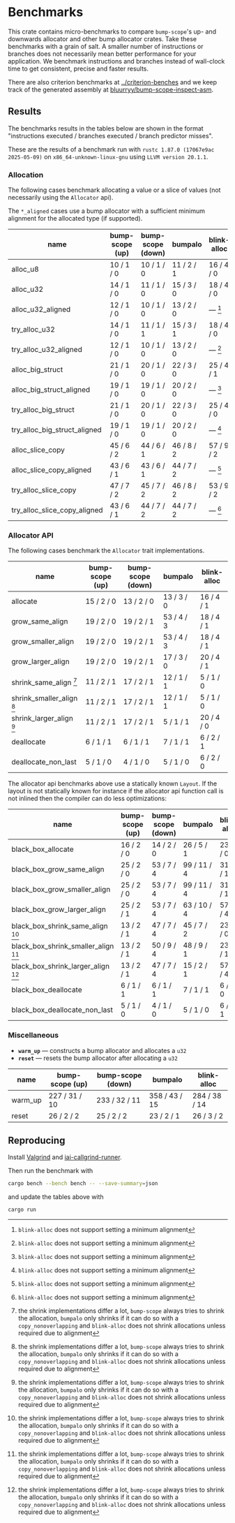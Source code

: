 # Benchmarks

This crate contains micro-benchmarks to compare `bump-scope`'s up- and downwards allocator and other bump allocator crates. Take these benchmarks with a grain of salt. A smaller number of instructions or branches does not necessarily mean better performance for your application. We benchmark instructions and branches instead of wall-clock time to get consistent, precise and faster results.

There are also criterion benchmarks at [../criterion-benches](../criterion-benches) and we keep track of the generated assembly at [bluurryy/bump-scope-inspect-asm](https://github.com/bluurryy/bump-scope-inspect-asm).

## Results

The benchmarks results in the tables below are shown in the format "instructions executed / branches executed / branch predictor misses".

These are the results of a benchmark run with <!-- version start -->`rustc 1.87.0 (17067e9ac 2025-05-09)` on `x86_64-unknown-linux-gnu` using `LLVM version 20.1.1`<!-- version end -->.

### Allocation

The following cases benchmark allocating a value or a slice of values (not necessarily using the `Allocator` api).

The `*_aligned` cases use a bump allocator with a sufficient minimum alignment for the allocated type (if supported).

<!-- alloc table start -->

| name                         | bump-scope (up) | bump-scope (down) | bumpalo    | blink-alloc |
|------------------------------|-----------------|-------------------|------------|-------------|
| alloc_u8                     | 10 / 1 / 0      | 10 / 1 / 0        | 11 / 2 / 1 | 16 / 4 / 0  |
| alloc_u32                    | 14 / 1 / 0      | 11 / 1 / 0        | 15 / 3 / 0 | 18 / 4 / 0  |
| alloc_u32_aligned            | 12 / 1 / 0      | 10 / 1 / 0        | 13 / 2 / 0 | — [^1]      |
| try_alloc_u32                | 14 / 1 / 0      | 11 / 1 / 1        | 15 / 3 / 1 | 18 / 4 / 0  |
| try_alloc_u32_aligned        | 12 / 1 / 0      | 10 / 1 / 0        | 13 / 2 / 0 | — [^1]      |
| alloc_big_struct             | 21 / 1 / 0      | 20 / 1 / 0        | 22 / 3 / 0 | 25 / 4 / 1  |
| alloc_big_struct_aligned     | 19 / 1 / 0      | 19 / 1 / 0        | 20 / 2 / 0 | — [^1]      |
| try_alloc_big_struct         | 21 / 1 / 0      | 20 / 1 / 0        | 22 / 3 / 0 | 25 / 4 / 0  |
| try_alloc_big_struct_aligned | 19 / 1 / 0      | 19 / 1 / 0        | 20 / 2 / 0 | — [^1]      |
| alloc_slice_copy             | 45 / 6 / 2      | 44 / 6 / 1        | 46 / 8 / 2 | 57 / 9 / 2  |
| alloc_slice_copy_aligned     | 43 / 6 / 1      | 43 / 6 / 1        | 44 / 7 / 2 | — [^1]      |
| try_alloc_slice_copy         | 47 / 7 / 2      | 45 / 7 / 2        | 46 / 8 / 2 | 53 / 9 / 2  |
| try_alloc_slice_copy_aligned | 43 / 6 / 1      | 44 / 7 / 2        | 44 / 7 / 2 | — [^1]      |

<!-- alloc table end -->

### Allocator API

The following cases benchmark the `Allocator` trait implementations. 

<!-- allocator_api table start -->

| name                      | bump-scope (up) | bump-scope (down) | bumpalo    | blink-alloc |
|---------------------------|-----------------|-------------------|------------|-------------|
| allocate                  | 15 / 2 / 0      | 13 / 2 / 0        | 13 / 3 / 0 | 16 / 4 / 1  |
| grow_same_align           | 19 / 2 / 0      | 19 / 2 / 1        | 53 / 4 / 3 | 18 / 4 / 1  |
| grow_smaller_align        | 19 / 2 / 0      | 19 / 2 / 1        | 53 / 4 / 3 | 18 / 4 / 1  |
| grow_larger_align         | 19 / 2 / 0      | 19 / 2 / 1        | 17 / 3 / 0 | 20 / 4 / 1  |
| shrink_same_align [^2]    | 11 / 2 / 1      | 17 / 2 / 1        | 12 / 1 / 1 | 5 / 1 / 0   |
| shrink_smaller_align [^2] | 11 / 2 / 1      | 17 / 2 / 1        | 12 / 1 / 1 | 5 / 1 / 0   |
| shrink_larger_align [^2]  | 11 / 2 / 1      | 17 / 2 / 1        | 5 / 1 / 1  | 20 / 4 / 0  |
| deallocate                | 6 / 1 / 1       | 6 / 1 / 1         | 7 / 1 / 1  | 6 / 2 / 1   |
| deallocate_non_last       | 5 / 1 / 0       | 4 / 1 / 0         | 5 / 1 / 0  | 6 / 2 / 0   |

<!-- allocator_api table end -->

The allocator api benchmarks above use a statically known `Layout`. If the layout is not statically known for instance if the
allocator api function call is not inlined then the compiler can do less optimizations:

<!-- black_box_allocator_api table start -->

| name                                | bump-scope (up) | bump-scope (down) | bumpalo     | blink-alloc |
|-------------------------------------|-----------------|-------------------|-------------|-------------|
| black_box_allocate                  | 16 / 2 / 0      | 14 / 2 / 0        | 26 / 5 / 1  | 23 / 4 / 0  |
| black_box_grow_same_align           | 25 / 2 / 0      | 53 / 7 / 4        | 99 / 11 / 4 | 31 / 6 / 1  |
| black_box_grow_smaller_align        | 25 / 2 / 0      | 53 / 7 / 4        | 99 / 11 / 4 | 31 / 6 / 1  |
| black_box_grow_larger_align         | 25 / 2 / 1      | 53 / 7 / 4        | 63 / 10 / 4 | 57 / 9 / 4  |
| black_box_shrink_same_align [^2]    | 13 / 2 / 1      | 47 / 7 / 4        | 45 / 7 / 2  | 23 / 3 / 0  |
| black_box_shrink_smaller_align [^2] | 13 / 2 / 1      | 50 / 9 / 4        | 48 / 9 / 1  | 23 / 3 / 1  |
| black_box_shrink_larger_align [^2]  | 13 / 2 / 1      | 47 / 7 / 4        | 15 / 2 / 1  | 57 / 9 / 4  |
| black_box_deallocate                | 6 / 1 / 1       | 6 / 1 / 1         | 7 / 1 / 1   | 6 / 2 / 0   |
| black_box_deallocate_non_last       | 5 / 1 / 0       | 4 / 1 / 0         | 5 / 1 / 0   | 6 / 2 / 1   |

<!-- black_box_allocator_api table end -->

### Miscellaneous

- **`warm_up`** —  constructs a bump allocator and allocates a `u32`
- **`reset`** —  resets the bump allocator after allocating a `u32`

<!-- misc table start -->

| name    | bump-scope (up) | bump-scope (down) | bumpalo       | blink-alloc   |
|---------|-----------------|-------------------|---------------|---------------|
| warm_up | 227 / 31 / 10   | 233 / 32 / 11     | 358 / 43 / 15 | 284 / 38 / 14 |
| reset   | 26 / 2 / 2      | 25 / 2 / 2        | 23 / 2 / 1    | 26 / 3 / 2    |

<!-- misc table end -->

[^1]: `blink-alloc` does not support setting a minimum alignment
[^2]: the shrink implementations differ a lot, `bump-scope` always tries to shrink the allocation, `bumpalo` only shrinks if it can do so with a `copy_nonoverlapping` and `blink-alloc` does not shrink allocations unless required due to alignment

## Reproducing

Install [Valgrind](https://iai-callgrind.github.io/iai-callgrind/latest/html/installation/prerequisites.html) and [iai-callgrind-runner](https://iai-callgrind.github.io/iai-callgrind/latest/html/installation/iai_callgrind.html).

Then run the benchmark with
```bash
cargo bench --bench bench -- --save-summary=json
```
and update the tables above with
```bash
cargo run
```